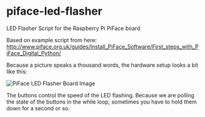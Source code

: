# piface-led-flasher
LED Flasher Script for the Raspberry Pi PiFace board

Based on example script from here: http://www.piface.org.uk/guides/Install_PiFace_Software/First_steps_with_PiFace_Digital_Python/

Because a picture speaks a thousand words, the hardware setup looks a bit like this:

![PiFace LED Flasher Board Image](https://raw.github.com/smellygeekboy/piface-led-flasher/master/678475845.jpg)

The buttons control the speed of the LED flashing. Because we are polling the state of the buttons in the while loop, sometimes you have to hold them down for a second or so.